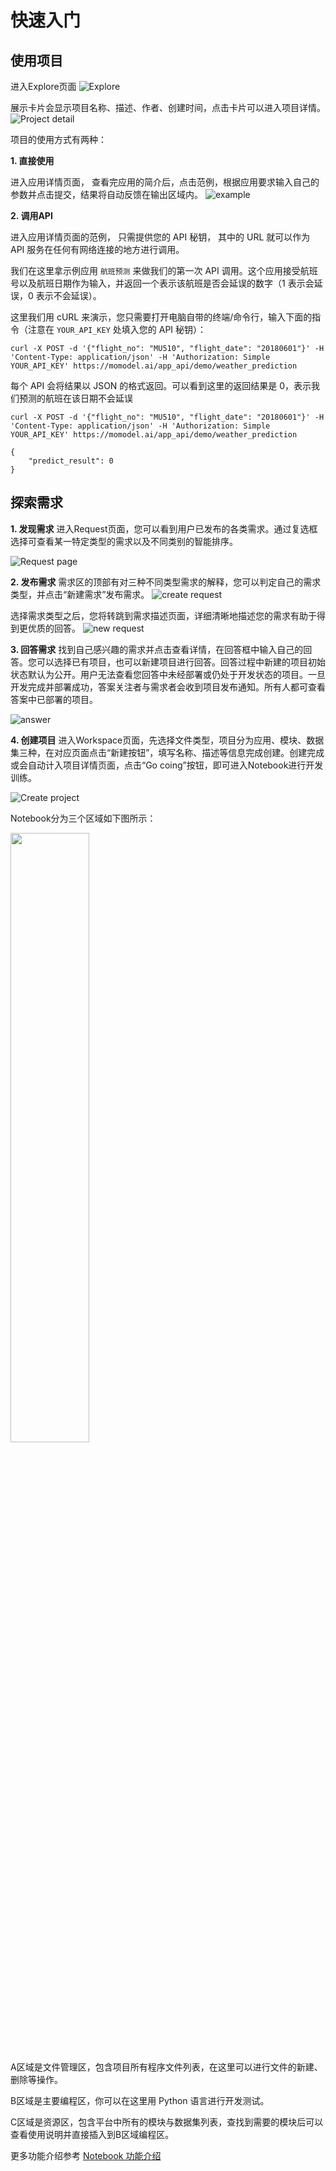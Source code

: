 # 快速入门

## 使用项目
进入Explore页面
![Explore](https://ws4.sinaimg.cn/large/006tNc79gy1fvo7tjrwomj312403et8x.jpg)

展示卡片会显示项目名称、描述、作者、创建时间，点击卡片可以进入项目详情。
![Project detail](https://ws2.sinaimg.cn/large/006tNc79gy1fvo7yekwyoj31kw0c7ar6.jpg)

项目的使用方式有两种：

**1. 直接使用**

进入应用详情页面， 查看完应用的简介后，点击范例，根据应用要求输入自己的参数并点击提交，结果将自动反馈在输出区域内。
![example](https://ws2.sinaimg.cn/large/006tNc79gy1fvo88lsdauj31kw0nltbm.jpg)

**2. 调用API**

进入应用详情页面的范例， 只需提供您的 API 秘钥， 其中的 URL 就可以作为 API 服务在任何有网络连接的地方进行调用。

我们在这里拿示例应用 `航班预测` 来做我们的第一次 API 调用。这个应用接受航班号以及航班日期作为输入，并返回一个表示该航班是否会延误的数字（1 表示会延误，0 表示不会延误）。

这里我们用 cURL 来演示，您只需要打开电脑自带的终端/命令行，输入下面的指令（注意在 `YOUR_API_KEY` 处填入您的 API 秘钥）：

```
curl -X POST -d '{"flight_no": "MU510", "flight_date": "20180601"}' -H 'Content-Type: application/json' -H 'Authorization: Simple YOUR_API_KEY' https://momodel.ai/app_api/demo/weather_prediction
```

每个 API 会将结果以 JSON 的格式返回。可以看到这里的返回结果是 0，表示我们预测的航班在该日期不会延误
```
curl -X POST -d '{"flight_no": "MU510", "flight_date": "20180601"}' -H 'Content-Type: application/json' -H 'Authorization: Simple YOUR_API_KEY' https://momodel.ai/app_api/demo/weather_prediction

{ 
	"predict_result": 0
}
```

## 探索需求

**1. 发现需求**
进入Request页面，您可以看到用户已发布的各类需求。通过复选框选择可查看某一特定类型的需求以及不同类别的智能排序。

![Request page](https://ws1.sinaimg.cn/large/006tNc79gy1fvo835qb92j31kw0xkh0m.jpg)

**2. 发布需求**
需求区的顶部有对三种不同类型需求的解释，您可以判定自己的需求类型，并点击“新建需求”发布需求。
![create request](https://ws1.sinaimg.cn/large/006tNc79gy1fvo84mbx5jj31kw0jg4a1.jpg)

选择需求类型之后，您将转跳到需求描述页面，详细清晰地描述您的需求有助于得到更优质的回答。
![new request](https://ws2.sinaimg.cn/large/006tNc79gy1fvo8hzi09wj314i14gjv8.jpg)

**3. 回答需求**
找到自己感兴趣的需求并点击查看详情，在回答框中输入自己的回答。您可以选择已有项目，也可以新建项目进行回答。回答过程中新建的项目初始状态默认为公开。用户无法查看您回答中未经部署或仍处于开发状态的项目。一旦开发完成并部署成功，答案关注者与需求者会收到项目发布通知。所有人都可查看答案中已部署的项目。

![answer](https://ws4.sinaimg.cn/large/006tNc79gy1fvo8k1mbkdj319g0pkac4.jpg)

**4. 创建项目**
进入Workspace页面，先选择文件类型，项目分为应用、模块、数据集三种，在对应页面点击“新建按钮”，填写名称、描述等信息完成创建。创建完成或会自动计入项目详情页面，点击“Go coing”按钮，即可进入Notebook进行开发训练。

![Create project](https://ws2.sinaimg.cn/large/006tNc79gy1fvo8u19fsqj31kw0lm14e.jpg)

Notebook分为三个区域如下图所示：

<img src="https://i.loli.net/2018/07/27/5b5ad792e77db.png" width="50%" height="50%" />

A区域是文件管理区，包含项目所有程序文件列表，在这里可以进行文件的新建、删除等操作。

B区域是主要编程区，你可以在这里用 Python 语言进行开发测试。

C区域是资源区，包含平台中所有的模块与数据集列表，查找到需要的模块后可以查看使用说明并直接插入到B区域编程区。

更多功能介绍参考 <a href='https://momodel.github.io/mo/#/zh-cn/%E5%BC%80%E5%8F%91%E6%8C%87%E5%8D%97?id=notebook-%E5%8A%9F%E8%83%BD%E4%BB%8B%E7%BB%8D'>Notebook 功能介绍</a> 
